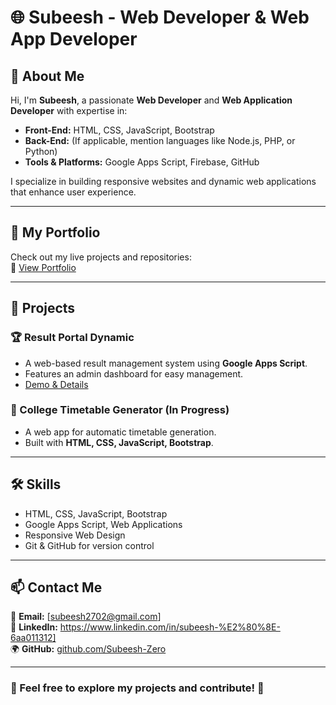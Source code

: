 # 🌐 Subeesh - Web Developer & Web App Developer  

## 👋 About Me  
Hi, I'm **Subeesh**, a passionate **Web Developer** and **Web Application Developer** with expertise in:  
- **Front-End:** HTML, CSS, JavaScript, Bootstrap  
- **Back-End:** (If applicable, mention languages like Node.js, PHP, or Python)  
- **Tools & Platforms:** Google Apps Script, Firebase, GitHub  

I specialize in building responsive websites and dynamic web applications that enhance user experience.  

---

## 📂 My Portfolio  
Check out my live projects and repositories:  
🔗 [View Portfolio](https://github.com/Subeesh-Zero/Profile)  

---

## 🚀 Projects  
### 🏆 Result Portal Dynamic  
- A web-based result management system using **Google Apps Script**.  
- Features an admin dashboard for easy management.  
- [Demo & Details](https://subeesh-zero.github.io/store/)  

### 📅 College Timetable Generator (In Progress)  
- A web app for automatic timetable generation.  
- Built with **HTML, CSS, JavaScript, Bootstrap**.  

---

## 🛠️ Skills  
- HTML, CSS, JavaScript, Bootstrap  
- Google Apps Script, Web Applications  
- Responsive Web Design  
- Git & GitHub for version control  

---

## 📫 Contact Me  
📩 **Email:** [subeesh2702@gmail.com]  
🔗 **LinkedIn:** https://www.linkedin.com/in/subeesh-%E2%80%8E-6aa011312]  
🌍 **GitHub:** [github.com/Subeesh-Zero](https://github.com/Subeesh-Zero)  

---

### 📌 Feel free to explore my projects and contribute! 🚀  
